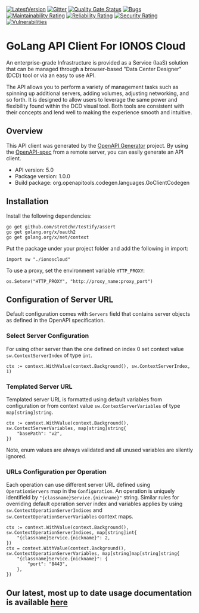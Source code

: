 [![LatestVersion](https://img.shields.io/github/v/tag/ionos-cloud/sdk-go)](https://github.com/ionos-cloud/sdk-go/releases/latest)
[![Gitter](https://img.shields.io/gitter/room/ionos-cloud/sdk-general)](https://gitter.im/ionos-cloud/sdk-general)
[![Quality Gate Status](https://sonarcloud.io/api/project_badges/measure?project=sdk-go&metric=alert_status&token=fb404d0cd27bc4bfd057afc86a3e76f1e4c2e340)](https://sonarcloud.io/dashboard?id=sdk-go)
[![Bugs](https://sonarcloud.io/api/project_badges/measure?project=sdk-go&metric=bugs&token=fb404d0cd27bc4bfd057afc86a3e76f1e4c2e340)](https://sonarcloud.io/dashboard?id=sdk-go)
[![Maintainability Rating](https://sonarcloud.io/api/project_badges/measure?project=sdk-go&metric=sqale_rating&token=fb404d0cd27bc4bfd057afc86a3e76f1e4c2e340)](https://sonarcloud.io/dashboard?id=sdk-go)
[![Reliability Rating](https://sonarcloud.io/api/project_badges/measure?project=sdk-go&metric=reliability_rating&token=fb404d0cd27bc4bfd057afc86a3e76f1e4c2e340)](https://sonarcloud.io/dashboard?id=sdk-go)
[![Security Rating](https://sonarcloud.io/api/project_badges/measure?project=sdk-go&metric=security_rating&token=fb404d0cd27bc4bfd057afc86a3e76f1e4c2e340)](https://sonarcloud.io/dashboard?id=sdk-go)
[![Vulnerabilities](https://sonarcloud.io/api/project_badges/measure?project=sdk-go&metric=vulnerabilities&token=fb404d0cd27bc4bfd057afc86a3e76f1e4c2e340)](https://sonarcloud.io/dashboard?id=sdk-go)

# GoLang API Client For IONOS Cloud

An enterprise-grade Infrastructure is provided as a Service (IaaS) solution that can be managed through a browser-based \"Data Center Designer\" (DCD) tool or via an easy to use API. 

The API allows you to perform a variety of management tasks such as spinning up additional servers, adding volumes, adjusting networking, and so forth. It is designed to allow users to leverage the same power and flexibility found within the DCD visual tool. Both tools are consistent with their concepts and lend well to making the experience smooth and intuitive.

## Overview
This API client was generated by the [OpenAPI Generator](https://openapi-generator.tech) project.  By using the [OpenAPI-spec](https://www.openapis.org/) from a remote server, you can easily generate an API client.

- API version: 5.0
- Package version: 1.0.0
- Build package: org.openapitools.codegen.languages.GoClientCodegen

## Installation

Install the following dependencies:

```shell
go get github.com/stretchr/testify/assert
go get golang.org/x/oauth2
go get golang.org/x/net/context
```

Put the package under your project folder and add the following in import:

```golang
import sw "./ionoscloud"
```

To use a proxy, set the environment variable `HTTP_PROXY`:

```golang
os.Setenv("HTTP_PROXY", "http://proxy_name:proxy_port")
```

## Configuration of Server URL

Default configuration comes with `Servers` field that contains server objects as defined in the OpenAPI specification.

### Select Server Configuration

For using other server than the one defined on index 0 set context value `sw.ContextServerIndex` of type `int`.

```golang
ctx := context.WithValue(context.Background(), sw.ContextServerIndex, 1)
```

### Templated Server URL

Templated server URL is formatted using default variables from configuration or from context value `sw.ContextServerVariables` of type `map[string]string`.

```golang
ctx := context.WithValue(context.Background(), sw.ContextServerVariables, map[string]string{
	"basePath": "v2",
})
```

Note, enum values are always validated and all unused variables are silently ignored.

### URLs Configuration per Operation

Each operation can use different server URL defined using `OperationServers` map in the `Configuration`.
An operation is uniquely identifield by `"{classname}Service.{nickname}"` string.
Similar rules for overriding default operation server index and variables applies by using `sw.ContextOperationServerIndices` and `sw.ContextOperationServerVariables` context maps.

```
ctx := context.WithValue(context.Background(), sw.ContextOperationServerIndices, map[string]int{
	"{classname}Service.{nickname}": 2,
})
ctx = context.WithValue(context.Background(), sw.ContextOperationServerVariables, map[string]map[string]string{
	"{classname}Service.{nickname}": {
		"port": "8443",
	},
})
```

## Our latest, most up to date usage documentation is available [here](https://docs.ionos.com/golang-sdk/)
